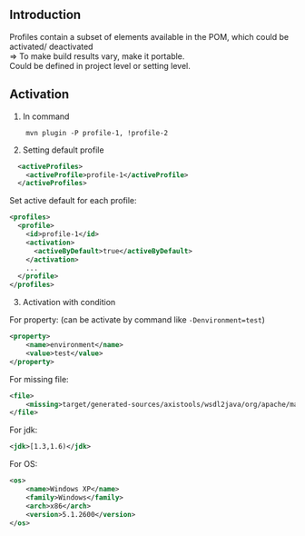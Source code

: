 ## Introduction
Profiles contain a subset of elements available in the POM, which could be activated/ deactivated  
=> To make build results vary, make it portable.  
Could be defined in project level or setting level.
## Activation
1. In command
```shell
    mvn plugin -P profile-1, !profile-2
```
2. Setting default profile
```xml
  <activeProfiles>
    <activeProfile>profile-1</activeProfile>
  </activeProfiles>
```
Set active default for each profile:
```xml
<profiles>
  <profile>
    <id>profile-1</id>
    <activation>
      <activeByDefault>true</activeByDefault>
    </activation>
    ...
  </profile>
</profiles>
```
3. Activation with condition

For property: (can be activate by command like `-Denvironment=test`)
```xml
<property>
    <name>environment</name>
    <value>test</value>
</property>
```
For missing file:
```xml
<file>
    <missing>target/generated-sources/axistools/wsdl2java/org/apache/maven</missing>
</file>
```
For jdk:
```xml
<jdk>[1.3,1.6)</jdk>
```
For OS:
```xml
<os>
    <name>Windows XP</name>
    <family>Windows</family>
    <arch>x86</arch>
    <version>5.1.2600</version>
</os>
```